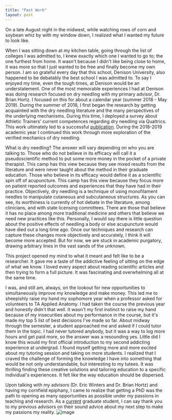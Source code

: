 ```yaml
---
title: "Past Work"
layout: post
---
```


On a late August night in the midwest, while watching rows of corn and soybean whiz by with my window down, I realized what I wanted my future to look like. 


When I was sitting down at my kitchen table, going through the list of colleges I was admitted to, I knew exactly which one I wanted to go to; the one furthest from home. It wasn't because I didn't like being close to home, it was more so that I just wanted to be free and finally become my own person. I am so grateful every day that this school, Denison University, also happened to be debatably the best school I was admitted to. To say I enjoyed my time, even the tough times, at Denison would be an understatement. One of the most memorable experiences I had at Denison was doing research focused on dry needling with my primary advisor, Dr. Brian Hortz. I focused on this for about a calendar year (summer 2018 - May 2019). During the summer of 2018, I first began the research by getting acquainted with the dry needling literature and the many perspectives of the underlying mechanisms. During this time, I deployed a survey about Athletic Trainers' current competences regarding dry needling via Qualtrics. This work ultimately led to a successful [publication](https://scholarworks.bgsu.edu/cgi/viewcontent.cgi?article=1158&context=jsmahs). During the 2018-2019 academic year I continued this work through more exploration of the verified mechanics of dry needling. 

What is dry needling? The answer will vary depending on who you are talking to. Those who do not believe in its efficacy will call it a pseudoscientific method to put some more money in the pocket of a private therapist. This camp has this view because they see mixed results from the literature and were never taught about the method in their graduate education. Those who believe in its efficacy would define it as a scientific spin off of acupuncture. This camp has this view because they focus more on patient reported outcomes and experiences that they have had in their practice. Objectively, dry needling is a technique of using monofilament needles to manipulate cutaneous and subcutaneous structures. As you can see, its worthiness is currently of hot debate in the literature, among clinicians, and with state licensing committees. There are those that believe it has no place among more traditional medicine and others that believe we need new practices like this. Personally, I would say there is little question about the positive effects of needling a body or else acupuncture would have died out a long time ago. Once our techniques and research can capture these changes more objectively and accurately, I think it will become more accepted. But for now, we are stuck in academic purgatory, drawing arbitrary lines in the vast sands of the unknown. 

This project opened my mind to what it meant and felt like to be a researcher. It gave me a taste of the addictive feeling of sitting on the edge of what we know. I loved every aspect about reading scientific articles and then trying to form a full picture. It was fascinating and overwhelming all at the same time. 

I was, and still am, always, on the lookout for new opportunities to simultaneously improve my knowledge and make money. This led me to sheepishly raise my hand my sophomore year when a professor asked for volunteers to TA Applied Anatomy. I had taken the course the previous year and honestly didn't that well. It wasn't my first instinct to raise my hand because of my insecurities about my performance in the course, but it's made my top 5 list of best decisions I've made so far. About midway through the semester, a student approached me and asked if I could tutor them in the topic. I had never tutored anybody, but it was a way to log more hours and get paid more, so the answer was a resounding yes. Little did I know this would my first official introduction to my second addicting experience at undergrad. I found myself getting more and more excited about my tutoring session and taking on more students. I realized that I craved the challenge of forming the knowledge I have into something that would be not only understandable, but interesting to my tutees. It was thrilling finding these creative solutions and tailoring education to a specific individual's experiences. It felt like the way education should be dispersed. 

Upon talking with my advisors (Dr. Eric Winters and Dr. Brian Hortz) and having my cornfield epiphany, I came to realize that getting a PhD was the path to opening as many opportunities as possible under my passions in teaching and research. As a [current](https://tulimid1.github.io/Current-Work/) graduate student, I can say thank you to my previous advisors on their sound advice about my next step to make my passions my reality.
![image](https://user-images.githubusercontent.com/87193935/157350777-e72fcff1-3543-4a35-b878-b77f71c7483a.png)
 
